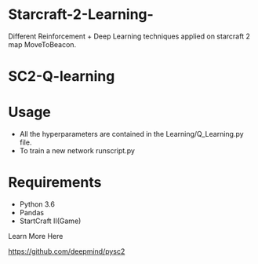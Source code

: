 # Starcraft-2-Learning-
Different Reinforcement + Deep Learning techniques applied on starcraft 2 map MoveToBeacon.


# SC2-Q-learning

# Usage
* All the hyperparameters are contained in the Learning/Q_Learning.py file.
* To train a new network runscript.py


# Requirements
* Python 3.6
* Pandas
* StartCraft II(Game)


Learn More Here

https://github.com/deepmind/pysc2
